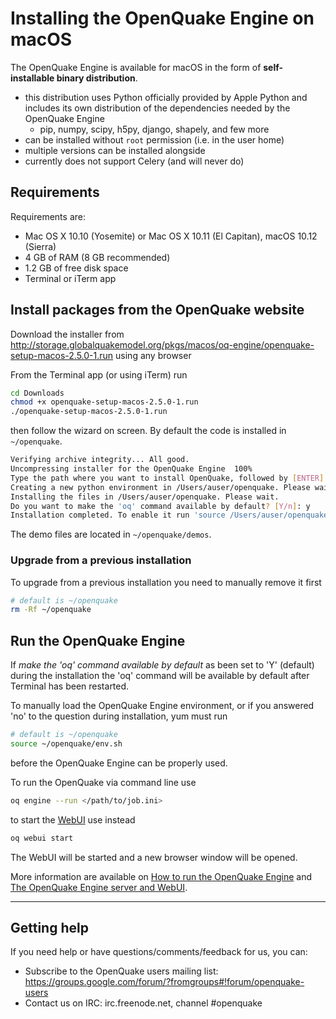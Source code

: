 # Installing the OpenQuake Engine on macOS

The OpenQuake Engine is available for macOS in the form of **self-installable binary distribution**.

- this distribution uses Python officially provided by Apple Python and includes its own distribution of the dependencies needed by the OpenQuake Engine
    - pip, numpy, scipy, h5py, django, shapely, and few more
- can be installed without `root` permission (i.e. in the user home)
- multiple versions can be installed alongside
- currently does not support Celery (and will never do)

## Requirements

Requirements are:

- Mac OS X 10.10 (Yosemite) or Mac OS X 10.11 (El Capitan), macOS 10.12 (Sierra)
- 4 GB of RAM (8 GB recommended)
- 1.2 GB of free disk space
- Terminal or iTerm app

## Install packages from the OpenQuake website

Download the installer from http://storage.globalquakemodel.org/pkgs/macos/oq-engine/openquake-setup-macos-2.5.0-1.run using any browser

From the Terminal app (or using iTerm) run

```bash
cd Downloads
chmod +x openquake-setup-macos-2.5.0-1.run
./openquake-setup-macos-2.5.0-1.run
```
then follow the wizard on screen. By default the code is installed in `~/openquake`.

```bash
Verifying archive integrity... All good.
Uncompressing installer for the OpenQuake Engine  100%
Type the path where you want to install OpenQuake, followed by [ENTER]. Otherwise leave blank, it will be installed in /Users/auser/openquake: 
Creating a new python environment in /Users/auser/openquake. Please wait.
Installing the files in /Users/auser/openquake. Please wait.
Do you want to make the 'oq' command available by default? [Y/n]: y
Installation completed. To enable it run 'source /Users/auser/openquake/env.sh'
```

The demo files are located in `~/openquake/demos`.


### Upgrade from a previous installation

To upgrade from a previous installation you need to manually remove it first

```bash
# default is ~/openquake
rm -Rf ~/openquake
```


## Run the OpenQuake Engine

If _make the 'oq' command available by default_ as been set to 'Y' (default) during the installation
the 'oq' command will be available by default after Terminal has been restarted.

To manually load the OpenQuake Engine environment, or if you answered 'no' to the question during installation, yum must run

```bash
# default is ~/openquake
source ~/openquake/env.sh
```

before the OpenQuake Engine can be properly used.

To run the OpenQuake via command line use

```bash
oq engine --run </path/to/job.ini>
```

to start the [WebUI](../running/server.md) use instead

```bash
oq webui start
```
The WebUI will be started and a new browser window will be opened.

More information are available on [How to run the OpenQuake Engine](../running/unix.md) and [The OpenQuake Engine server and WebUI](../running/server.md).

***

## Getting help
If you need help or have questions/comments/feedback for us, you can:
  * Subscribe to the OpenQuake users mailing list: https://groups.google.com/forum/?fromgroups#!forum/openquake-users
  * Contact us on IRC: irc.freenode.net, channel #openquake
